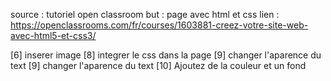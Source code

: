 source : tutoriel open classroom
but : page avec html et css
lien : https://openclassrooms.com/fr/courses/1603881-creez-votre-site-web-avec-html5-et-css3/

[6] inserer image
[8] integrer le css dans la page
[9] changer l'aparence du text
[9] changer l'aparence du text
[10] Ajoutez de la couleur et un fond